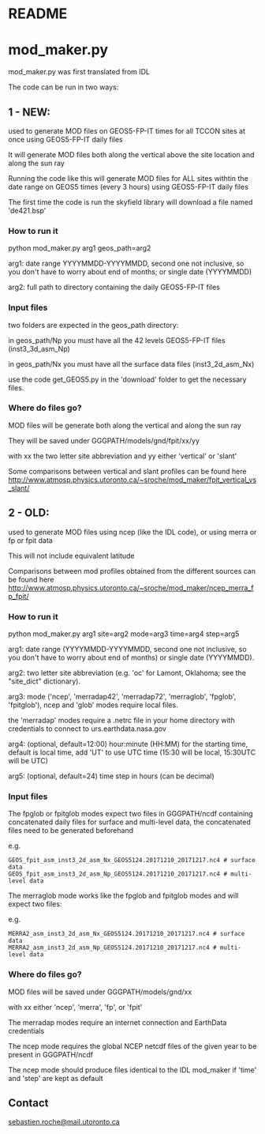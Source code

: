# README #

# mod_maker.py #
mod_maker.py was first translated from IDL

The code can be run in two ways:

## 1 - NEW: ##

used to generate MOD files on GEOS5-FP-IT times for all TCCON sites at once using GEOS5-FP-IT daily files

It will generate MOD files both along the vertical above the site location and along the sun ray

Running the code like this will generate MOD files for ALL sites withtin the date range on GEOS5 times (every 3 hours) using GEOS5-FP-IT daily files

The first time the code is run the skyfield library will download a file named 'de421.bsp'

### How to run it ###

python mod_maker.py arg1 geos_path=arg2

arg1: date range YYYYMMDD-YYYYMMDD, second one not inclusive, so you don't have to worry about end of months; or single date (YYYYMMDD)

arg2: full path to directory containing the daily GEOS5-FP-IT files

### Input files ###

two folders are expected in the geos_path directory:

in geos_path/Np you must have all the 42 levels GEOS5-FP-IT files (inst3_3d_asm_Np)

in geos_path/Nx you must have all the surface data files (inst3_2d_asm_Nx)

use the code get_GEOS5.py in the 'download' folder to get the necessary files.

### Where do files go? ###

MOD files will be generate both along the vertical and along the sun ray

They will be saved under GGGPATH/models/gnd/fpit/xx/yy

with xx the two letter site abbreviation and yy either 'vertical' or 'slant'

Some comparisons between vertical and slant profiles can be found here http://www.atmosp.physics.utoronto.ca/~sroche/mod_maker/fpit_vertical_vs_slant/

## 2 - OLD: ##

used to generate MOD files using ncep (like the IDL code), or using merra or fp or fpit data

This will not include equivalent latitude

Comparisons between mod profiles obtained from the different sources can be found here http://www.atmosp.physics.utoronto.ca/~sroche/mod_maker/ncep_merra_fp_fpit/

### How to run it ###
python mod_maker.py arg1 site=arg2 mode=arg3 time=arg4 step=arg5

arg1: date range (YYYYMMDD-YYYYMMDD, second one not inclusive, so you don't have to worry about end of months) or single date (YYYYMMDD).

arg2: two letter site abbreviation (e.g. 'oc' for Lamont, Oklahoma; see the "site_dict" dictionary).

arg3: mode ('ncep', 'merradap42', 'merradap72', 'merraglob', 'fpglob', 'fpitglob'), ncep and 'glob' modes require local files.

the 'merradap' modes require a .netrc file in your home directory with credentials to connect to urs.earthdata.nasa.gov

arg4: (optional, default=12:00)  hour:minute (HH:MM) for the starting time, default is local time, add 'UT' to use UTC time (15:30 will be local, 15:30UTC will be UTC)

arg5: (optional, default=24) time step in hours (can be decimal)

### Input files ###

The fpglob or fpitglob modes expect two files in GGGPATH/ncdf containing concatenated daily files for surface and multi-level data, the concatenated files need to be generated beforehand

e.g.

	GEOS_fpit_asm_inst3_2d_asm_Nx_GEOS5124.20171210_20171217.nc4 # surface data
	GEOS_fpit_asm_inst3_2d_asm_Np_GEOS5124.20171210_20171217.nc4 # multi-level data

The merraglob mode works like the fpglob and fpitglob modes and will expect two files:

e.g.

	MERRA2_asm_inst3_2d_asm_Nx_GEOS5124.20171210_20171217.nc4 # surface data
	MERRA2_asm_inst3_2d_asm_Np_GEOS5124.20171210_20171217.nc4 # multi-level data

### Where do files go? ###

MOD files will be saved under GGGPATH/models/gnd/xx

with xx either 'ncep', 'merra', 'fp', or 'fpit'

The merradap modes require an internet connection and EarthData credentials

The ncep mode requires the global NCEP netcdf files of the given year to be present in GGGPATH/ncdf

The ncep mode should produce files identical to the IDL mod_maker if 'time' and 'step' are kept as default

## Contact ##

sebastien.roche@mail.utoronto.ca
